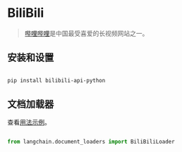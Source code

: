 # BiliBili



>[哔哩哔哩](https://www.bilibili.tv/)是中国最受喜爱的长视频网站之一。



## 安装和设置



```bash

pip install bilibili-api-python

```



## 文档加载器



查看[用法示例](../modules/indexes/document_loaders/examples/bilibili.ipynb)。



```python

from langchain.document_loaders import BiliBiliLoader

```

